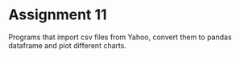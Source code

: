 # Assignment 11 

Programs that import csv files from Yahoo, convert them to pandas dataframe and plot different charts. 
